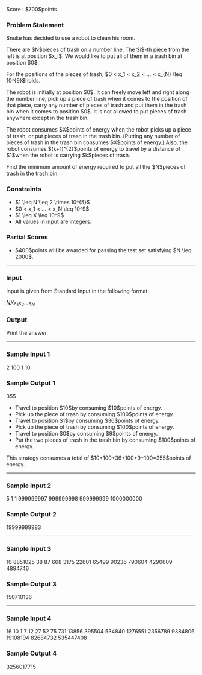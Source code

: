 
<div>

<span>

<span>

<p>
Score : $700$points
</p>

<div>

<section>

### **Problem Statement**

<p>
Snuke has decided to use a robot to clean his room.
</p>

<p>
There are $N$pieces of trash on a number line.
The $i$-th piece from the left is at position $x_i$.
We would like to put all of them in a trash bin at position $0$.
</p>

<p>
For the positions of the pieces of trash, $0 < x_1 < x_2 < ... < x_{N} \leq 10^{9}$holds.
</p>

<p>
The robot is initially at position $0$.
It can freely move left and right along the number line, pick up a piece of trash when it comes to the position of that piece, carry any number of pieces of trash and put them in the trash bin when it comes to position $0$. It is not allowed to put pieces of trash anywhere except in the trash bin.
</p>

<p>
The robot consumes $X$points of energy when the robot picks up a piece of trash, or put pieces of trash in the trash bin. (Putting any number of pieces of trash in the trash bin consumes $X$points of energy.)
Also, the robot consumes $(k+1)^{2}$points of energy to travel by a distance of $1$when the robot is carrying $k$pieces of trash.
</p>

<p>
Find the minimum amount of energy required to put all the $N$pieces of trash in the trash bin.
</p>

</section>

</div>

<div>

<section>

### **Constraints**

<ul>

<li>
$1 \leq N \leq 2 \times 10^{5}$
</li>

<li>
$0 < x_1 < ... < x_N \leq 10^9$
</li>

<li>
$1 \leq X \leq 10^9$
</li>

<li>
All values in input are integers.
</li>

</ul>

</section>

</div>

<div>

<section>

### **Partial Scores**

<ul>

<li>
$400$points will be awarded for passing the test set satisfying $N \leq 2000$.
</li>

</ul>

</section>

</div>

---

<div>

<div>

<section>

### **Input**

<p>
Input is given from Standard Input in the following format:
</p>

<div>

$N$$X$$x_1$$x_2$$...$$x_{N}$
</div>

</section>

</div>

<div>

<section>

### **Output**

<p>
Print the answer.
</p>

</section>

</div>

</div>

---

<div>

<section>

### **Sample Input 1**

<div>

2 100
1 10

</div>

</section>

</div>

<div>

<section>

### **Sample Output 1**

<div>

355

</div>

<ul>

<li>
Travel to position $10$by consuming $10$points of energy.
</li>

<li>
Pick up the piece of trash by consuming $100$points of energy.
</li>

<li>
Travel to position $1$by consuming $36$points of energy.
</li>

<li>
Pick up the piece of trash by consuming $100$points of energy.
</li>

<li>
Travel to position $0$by consuming $9$points of energy.
</li>

<li>
Put the two pieces of trash in the trash bin by consuming $100$points of energy.
</li>

</ul>

<p>
This strategy consumes a total of $10+100+36+100+9+100=355$points of energy.
</p>

</section>

</div>

---

<div>

<section>

### **Sample Input 2**

<div>

5 1
1 999999997 999999998 999999999 1000000000

</div>

</section>

</div>

<div>

<section>

### **Sample Output 2**

<div>

19999999983

</div>

</section>

</div>

---

<div>

<section>

### **Sample Input 3**

<div>

10 8851025
38 87 668 3175 22601 65499 90236 790604 4290609 4894746

</div>

</section>

</div>

<div>

<section>

### **Sample Output 3**

<div>

150710136

</div>

</section>

</div>

---

<div>

<section>

### **Sample Input 4**

<div>

16 10
1 7 12 27 52 75 731 13856 395504 534840 1276551 2356789 9384806 19108104 82684732 535447408

</div>

</section>

</div>

<div>

<section>

### **Sample Output 4**

<div>

3256017715

</div>

</section>

</div>

</span>

</span>

</div>
